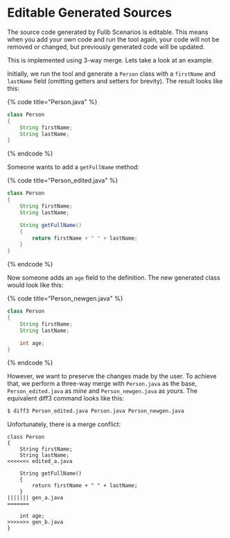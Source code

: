 # Editable Generated Sources

The source code generated by Fulib Scenarios is editable. This means when you add your own code and run the tool again, your code will not be removed or changed, but previously generated code will be updated.

This is implemented using 3-way merge. Lets take a look at an example.

Initially, we run the tool and generate a `Person` class with a `firstName` and `lastName` field \(omitting getters and setters for brevity\). The result looks like this:

{% code title="Person.java" %}
```java
class Person
{
	String firstName;
	String lastName;
}
```
{% endcode %}

Someone wants to add a `getFullName` method:

{% code title="Person\_edited.java" %}
```java
class Person
{
	String firstName;
	String lastName;

	String getFullName()
	{
		return firstName + " " + lastName;
	}
}
```
{% endcode %}

Now someone adds an `age` field to the definition. The new generated class would look like this:

{% code title="Person\_newgen.java" %}
```java
class Person
{
	String firstName;
	String lastName;

	int age;
}
```
{% endcode %}

However, we want to preserve the changes made by the user. To achieve that, we perform a three-way merge with `Person.java` as the base, `Person_edited.java` as _mine_ and `Person_newgen.java` as _yours_. The equivalent diff3 command looks like this:

```bash
$ diff3 Person_edited.java Person.java Person_newgen.java
```

Unfortunately, there is a merge conflict:

```text
class Person
{
	String firstName;
	String lastName;
<<<<<<< edited_a.java

	String getFullName()
	{
		return firstName + " " + lastName;
	}
||||||| gen_a.java
=======

	int age;
>>>>>>> gen_b.java
}
```



